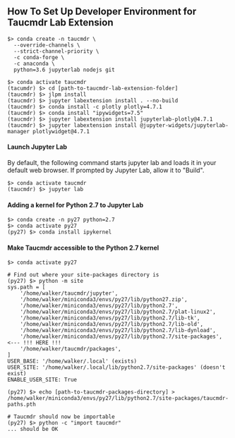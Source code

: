 
## How To Set Up Developer Environment for Taucmdr Lab Extension

```
$> conda create -n taucmdr \
  --override-channels \
  --strict-channel-priority \
  -c conda-forge \
  -c anaconda \
  python=3.6 jupyterlab nodejs git

$> conda activate taucmdr
(tacumdr) $> cd [path-to-taucmdr-lab-extension-folder]
(taucmdr) $> jlpm install
(taucmdr) $> jupyter labextension install . --no-build
(taucmdr) $> conda install -c plotly plotly=4.7.1
(taucmdr) $> conda install "ipywidgets=7.5"
(taucmdr) $> jupyter labextension install jupyterlab-plotly@4.7.1
(taucmdr) $> jupyter labextension install @jupyter-widgets/jupyterlab-manager plotlywidget@4.7.1
```

#### Launch Jupyter Lab
By default, the following command starts jupyter lab and loads it in your default web browser. If prompted by Jupyter Lab, allow it to "Build".
```
$> conda activate taucmdr
(taucmdr) $> jupyter lab
```

#### Adding a kernel for Python 2.7 to Jupyter Lab
```
$> conda create -n py27 python=2.7
$> conda activate py27
(py27) $> conda install ipykernel
```

#### Make Taucmdr accessible to the Python 2.7 kernel
```
$> conda activate py27

# Find out where your site-packages directory is
(py27) $> python -m site
sys.path = [
    '/home/walker/taucmdr/jupyter',
    '/home/walker/miniconda3/envs/py27/lib/python27.zip',
    '/home/walker/miniconda3/envs/py27/lib/python2.7',
    '/home/walker/miniconda3/envs/py27/lib/python2.7/plat-linux2',
    '/home/walker/miniconda3/envs/py27/lib/python2.7/lib-tk',
    '/home/walker/miniconda3/envs/py27/lib/python2.7/lib-old',
    '/home/walker/miniconda3/envs/py27/lib/python2.7/lib-dynload',
    '/home/walker/miniconda3/envs/py27/lib/python2.7/site-packages',   <--- !!! HERE !!!
    '/home/walker/taucmdr/packages',
]
USER_BASE: '/home/walker/.local' (exists)
USER_SITE: '/home/walker/.local/lib/python2.7/site-packages' (doesn't exist)
ENABLE_USER_SITE: True

(py27) $> echo [path-to-taucmdr-packages-directory] > /home/walker/miniconda3/envs/py27/lib/python2.7/site-packages/taucmdr-paths.pth

# Taucmdr should now be importable
(py27) $> python -c "import taucmdr"
... should be OK
```
